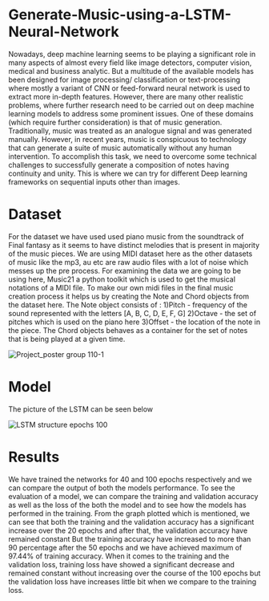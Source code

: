 # Generate-Music-using-a-LSTM-Neural-Network
Nowadays, deep machine learning seems to be playing a significant role in many aspects of almost every field like image detectors, computer vision, medical and business analytic. But a multitude of the available models has been designed for image processing/ classification or text-processing where mostly a variant of CNN or feed-forward neural network is used to extract more in-depth features. However, there are many other realistic problems, where further research need to be carried out on deep machine learning models to address some prominent issues. One of these domains (which require further consideration) is that of music generation. Traditionally, music was treated as an analogue signal and was generated manually. However, in recent years, music is conspicuous to technology that can generate a suite of music automatically without any human intervention. To accomplish this task, we need to overcome some technical challenges to successfully generate a composition of notes having continuity and unity. This is where we can try for different Deep learning frameworks on sequential inputs other than images.

# Dataset 
For the dataset we have used used piano music from
the soundtrack of Final fantasy as it seems to have distinct
melodies that is present in majority of the music pieces. We
are using MIDI dataset here as the other datasets of music
like the mp3, au etc are raw audio files with a lot of noise
which messes up the pre process. For examining the data we
are going to be using here, Music21 a python toolkit which is
used to get the musical notations of a MIDI file. To make our
own midi files in the final music creation process it helps us
by creating the Note and Chord objects from the dataset here.
The Note object consists of : 1)Pitch - frequency of the sound
represented with the letters [A, B, C, D, E, F, G] 2)Octave -
the set of pitches which is used on the piano here 3)Offset - the
location of the note in the piece. The Chord objects behaves
as a container for the set of notes that is being played at a
given time.

![Project_poster group 110-1](https://user-images.githubusercontent.com/71879067/139288699-51e0a4e1-f610-4983-8a3b-ff56d1569f00.jpg)


# Model
The picture of the LSTM can be seen below


![LSTM structure epochs 100](https://user-images.githubusercontent.com/71879067/139290076-6bdb4598-b069-4e91-8e7a-af1a660f4bb2.JPG)



# Results
We have trained the networks for 40 and 100 epochs
respectively and we can compare the output of both the
models performance. To see the evaluation of a model, we
can compare the training and validation accuracy as well as
the loss of the both the model and to see how the models
has performed in the training. From the graph plotted which
is mentioned, we can see that both the training and
the validation accuracy has a significant increase over the 20
epochs and after that, the validation accuracy have remained
constant But the training accuracy have increased to more
than 90 percentage after the 50 epochs and we have achieved
maximum of 97.44% of training accuracy. When it comes to
the training and the validation loss, training loss have showed a
significant decrease and remained constant without increasing
over the course of the 100 epochs but the validation loss have
increases little bit when we compare to the training loss.
